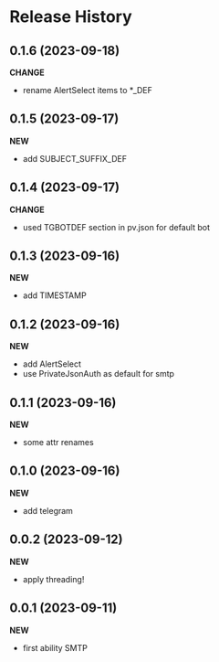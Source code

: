 Release History
===============

0.1.6 (2023-09-18)
-------------------
**CHANGE**
- rename AlertSelect items to *_DEF

0.1.5 (2023-09-17)
-------------------
**NEW**
- add SUBJECT_SUFFIX_DEF

0.1.4 (2023-09-17)
-------------------
**CHANGE**
- used TGBOTDEF section in pv.json for default bot

0.1.3 (2023-09-16)
-------------------
**NEW**
- add TIMESTAMP

0.1.2 (2023-09-16)
-------------------
**NEW**
- add AlertSelect
- use PrivateJsonAuth as default for smtp

0.1.1 (2023-09-16)
-------------------
**NEW**
- some attr renames

0.1.0 (2023-09-16)
-------------------
**NEW**
- add telegram

0.0.2 (2023-09-12)
-------------------
**NEW**
- apply threading!


0.0.1 (2023-09-11)
-------------------
**NEW**
- first ability SMTP
